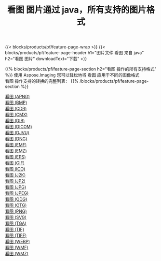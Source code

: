 ﻿---
title: 看图 图片通过 java，所有支持的图片格式 
weight: 3920
url: /zh-hans/java/viewer 
lang: zh-hans
langdirlevel: 2
locales: zh-hans,ja,it,ru,de,es,fr,nl,id,lt,pl,pt,vi,tr,ko,zh-hant,ar,hi,th,sv,cs,uk,he
description: 使用 Aspose.Imaging 你可以轻松地通过 java 获取 看图 图像
---

{{< blocks/products/pf/feature-page-wrap >}}
{{< blocks/products/pf/feature-page-header h1="图片文件 看图 来自 java" h2="看图 图片" downloadText="下载" >}}


{{% blocks/products/pf/feature-page-section  h2="看图 操作的所有支持格式" %}}
使用 Aspose.Imaging 您可以轻松地将 看图 应用于不同的图像格式
<br/>
看图 操作支持的转换的完整列表：
{{% /blocks/products/pf/feature-page-section %}}
<div class="container-fluid productfamilypage bg-gray">
    <div class="convertypes bg-gray agp-content section">
        <div class="container">
		<div class="row other-converters">
		    <div class='col-md-2 other-converter remove-lp remove-rp'><a href="/imaging/zh-hans/java/viewer/apng" >看图 (APNG)</a></div><div class='col-md-2 other-converter remove-lp remove-rp'><a href="/imaging/zh-hans/java/viewer/bmp" >看图 (BMP)</a></div><div class='col-md-2 other-converter remove-lp remove-rp'><a href="/imaging/zh-hans/java/viewer/cdr" >看图 (CDR)</a></div><div class='col-md-2 other-converter remove-lp remove-rp'><a href="/imaging/zh-hans/java/viewer/cmx" >看图 (CMX)</a></div><div class='col-md-2 other-converter remove-lp remove-rp'><a href="/imaging/zh-hans/java/viewer/dib" >看图 (DIB)</a></div><div class='col-md-2 other-converter remove-lp remove-rp'><a href="/imaging/zh-hans/java/viewer/dicom" >看图 (DICOM)</a></div><div class='col-md-2 other-converter remove-lp remove-rp'><a href="/imaging/zh-hans/java/viewer/djvu" >看图 (DJVU)</a></div><div class='col-md-2 other-converter remove-lp remove-rp'><a href="/imaging/zh-hans/java/viewer/dng" >看图 (DNG)</a></div><div class='col-md-2 other-converter remove-lp remove-rp'><a href="/imaging/zh-hans/java/viewer/emf" >看图 (EMF)</a></div><div class='col-md-2 other-converter remove-lp remove-rp'><a href="/imaging/zh-hans/java/viewer/emz" >看图 (EMZ)</a></div><div class='col-md-2 other-converter remove-lp remove-rp'><a href="/imaging/zh-hans/java/viewer/eps" >看图 (EPS)</a></div><div class='col-md-2 other-converter remove-lp remove-rp'><a href="/imaging/zh-hans/java/viewer/gif" >看图 (GIF)</a></div><div class='col-md-2 other-converter remove-lp remove-rp'><a href="/imaging/zh-hans/java/viewer/ico" >看图 (ICO)</a></div><div class='col-md-2 other-converter remove-lp remove-rp'><a href="/imaging/zh-hans/java/viewer/j2k" >看图 (J2K)</a></div><div class='col-md-2 other-converter remove-lp remove-rp'><a href="/imaging/zh-hans/java/viewer/jp2" >看图 (JP2)</a></div><div class='col-md-2 other-converter remove-lp remove-rp'><a href="/imaging/zh-hans/java/viewer/jpg" >看图 (JPG)</a></div><div class='col-md-2 other-converter remove-lp remove-rp'><a href="/imaging/zh-hans/java/viewer/jpeg" >看图 (JPEG)</a></div><div class='col-md-2 other-converter remove-lp remove-rp'><a href="/imaging/zh-hans/java/viewer/odg" >看图 (ODG)</a></div><div class='col-md-2 other-converter remove-lp remove-rp'><a href="/imaging/zh-hans/java/viewer/otg" >看图 (OTG)</a></div><div class='col-md-2 other-converter remove-lp remove-rp'><a href="/imaging/zh-hans/java/viewer/png" >看图 (PNG)</a></div><div class='col-md-2 other-converter remove-lp remove-rp'><a href="/imaging/zh-hans/java/viewer/svg" >看图 (SVG)</a></div><div class='col-md-2 other-converter remove-lp remove-rp'><a href="/imaging/zh-hans/java/viewer/tga" >看图 (TGA)</a></div><div class='col-md-2 other-converter remove-lp remove-rp'><a href="/imaging/zh-hans/java/viewer/tif" >看图 (TIF)</a></div><div class='col-md-2 other-converter remove-lp remove-rp'><a href="/imaging/zh-hans/java/viewer/tiff" >看图 (TIFF)</a></div><div class='col-md-2 other-converter remove-lp remove-rp'><a href="/imaging/zh-hans/java/viewer/webp" >看图 (WEBP)</a></div><div class='col-md-2 other-converter remove-lp remove-rp'><a href="/imaging/zh-hans/java/viewer/wmf" >看图 (WMF)</a></div><div class='col-md-2 other-converter remove-lp remove-rp'><a href="/imaging/zh-hans/java/viewer/wmz" >看图 (WMZ)</a></div>
                </div>
        </div>
    </div>
</div>
<br/>
